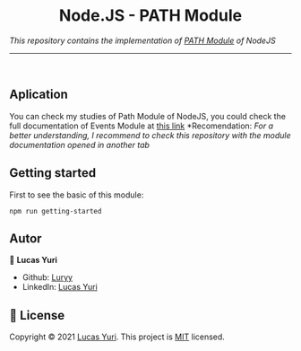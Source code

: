 <h1 align="center">Node.JS - PATH Module</h1>

_This repository contains the implementation of [PATH Module](https://nodejs.org/api/path.html) of NodeJS_

----
<br/>

## Aplication
You can check my studies of Path Module of NodeJS, you could check the full documentation of Events Module at [this link](https://nodejs.org/api/path.html)
*Recomendation: _For a better understanding, I recommend to check this repository with the module documentation opened in another tab_

## Getting started

First to see the basic of this module:
```
npm run getting-started
```

## Autor

👤 **Lucas Yuri**

- Github: [Luryy](https://github.com/luryy)
- LinkedIn: [Lucas Yuri](https://linkedin.com/in/lucas-yuri)


## 📝 License

Copyright © 2021 [Lucas Yuri](https://github.com/luryy).
This project is [MIT](LICENSE) licensed.
